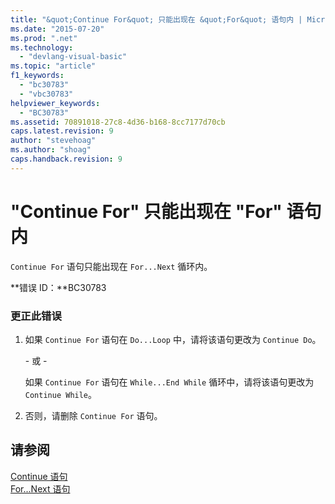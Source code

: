```yaml
---
title: "&quot;Continue For&quot; 只能出现在 &quot;For&quot; 语句内 | Microsoft Docs"
ms.date: "2015-07-20"
ms.prod: ".net"
ms.technology: 
  - "devlang-visual-basic"
ms.topic: "article"
f1_keywords: 
  - "bc30783"
  - "vbc30783"
helpviewer_keywords: 
  - "BC30783"
ms.assetid: 70891018-27c8-4d36-b168-8cc7177d70cb
caps.latest.revision: 9
author: "stevehoag"
ms.author: "shoag"
caps.handback.revision: 9
---
```

# &quot;Continue For&quot; 只能出现在 &quot;For&quot; 语句内
`Continue For` 语句只能出现在 `For...Next` 循环内。  
  
 **错误 ID：**BC30783  
  
### 更正此错误  
  
1.  如果 `Continue For` 语句在 `Do...Loop` 中，请将该语句更改为 `Continue Do`。  
  
     \- 或 \-  
  
     如果 `Continue For` 语句在 `While...End While` 循环中，请将该语句更改为 `Continue While`。  
  
2.  否则，请删除 `Continue For` 语句。  
  
## 请参阅  
 [Continue 语句](../../visual-basic/language-reference/statements/continue-statement.md)   
 [For...Next 语句](../../visual-basic/language-reference/statements/for-next-statement.md)